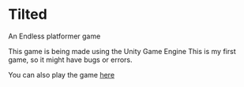 # Tilted
An Endless platformer game

This game is being made using the Unity Game Engine
This is my first game, so it might have bugs or errors.

You can also play the game [here](https://barreldev.itch.io/tilted)
